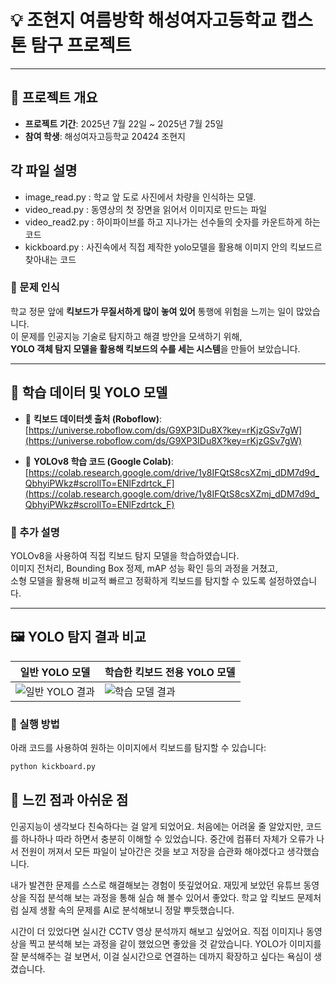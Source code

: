# 💡 조현지 여름방학 해성여자고등학교 캡스톤 탐구 프로젝트

---

## 📌 프로젝트 개요

- **프로젝트 기간**: 2025년 7월 22일 ~ 2025년 7월 25일  
- **참여 학생**: 해성여자고등학교 20424 조현지

## 각 파일 설명
- image_read.py : 학교 앞 도로 사진에서 차량을 인식하는 모델.
- video_read.py : 동영상의 첫 장면을 읽어서 이미지로 만드는 파일
- video_read2.py : 하이파이브를 하고 지나가는 선수들의 숫자를 카운트하게 하는 코드
- kickboard.py : 사진속에서 직접 제작한 yolo모델을 활용해 이미지 안의 킥보드르 찾아내는 코드

### 🎯 문제 인식

학교 정문 앞에 **킥보드가 무질서하게 많이 놓여 있어** 통행에 위험을 느끼는 일이 많았습니다.  
이 문제를 인공지능 기술로 탐지하고 해결 방안을 모색하기 위해,  
**YOLO 객체 탐지 모델을 활용해 킥보드의 수를 세는 시스템**을 만들어 보았습니다.

---

## 📂 학습 데이터 및 YOLO 모델

- 🔗 **킥보드 데이터셋 출처 (Roboflow)**:  
  [https://universe.roboflow.com/ds/G9XP3IDu8X?key=rKjzGSv7gW](https://universe.roboflow.com/ds/G9XP3IDu8X?key=rKjzGSv7gW)

- 📘 **YOLOv8 학습 코드 (Google Colab)**:  
  [https://colab.research.google.com/drive/1y8IFQtS8csXZmj_dDM7d9d_QbhyiPWkz#scrollTo=ENlFzdrtck_F](https://colab.research.google.com/drive/1y8IFQtS8csXZmj_dDM7d9d_QbhyiPWkz#scrollTo=ENlFzdrtck_F)

### 💬 추가 설명


YOLOv8을 사용하여 직접 킥보드 탐지 모델을 학습하였습니다.  
이미지 전처리, Bounding Box 정제, mAP 성능 확인 등의 과정을 거쳤고,  
소형 모델을 활용해 비교적 빠르고 정확하게 킥보드를 탐지할 수 있도록 설정하였습니다.

---

## 🖼️ YOLO 탐지 결과 비교

| 일반 YOLO 모델 | 학습한 킥보드 전용 YOLO 모델 |
|----------------|-----------------------------|
| ![일반 YOLO 결과](kickboard_results1.jpg) | ![학습 모델 결과](kickboard_results2.jpg) |

### 🧪 실행 방법

아래 코드를 사용하여 원하는 이미지에서 킥보드를 탐지할 수 있습니다:

```bash
python kickboard.py
```

## 💭 느낀 점과 아쉬운 점
인공지능이 생각보다 친숙하다는 걸 알게 되었어요.
처음에는 어려울 줄 알았지만, 코드를 하나하나 따라 하면서 충분히 이해할 수 있었습니다.
중간에 컴퓨터 자체가 오류가 나서 전원이 꺼져서 모든 파일이 날아간은 것을 보고 저장을 습관화 해야겠다고 생각했습니다.

내가 발견한 문제를 스스로 해결해보는 경험이 뜻깊었어요.
재밌게 보았던 유튜브 동영상을 직접 분석해 보는 과정을 통해 실습 해 볼수 있어서 좋았다.
학교 앞 킥보드 문제처럼 실제 생활 속의 문제를 AI로 분석해보니 정말 뿌듯했습니다.

시간이 더 있었다면 실시간 CCTV 영상 분석까지 해보고 싶었어요.
직접 이미지나 동영상을 찍고 분석해 보는 과정을 같이 했었으면 좋았을 것 같았습니다.
YOLO가 이미지를 잘 분석해주는 걸 보면서, 이걸 실시간으로 연결하는 데까지 확장하고 싶다는 욕심이 생겼습니다.
